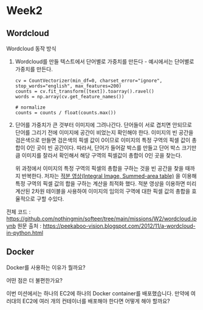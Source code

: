 # Week2

## Wordcloud

Wordcloud 동작 방식

1. Wordcloud를 만들 텍스트에서 단어별로 가중치를 만든다 - 예시에서는 단어별로 가중치를 만든다.
    ```
    cv = CountVectorizer(min_df=0, charset_error="ignore", stop_words="english", max_features=200)
    counts = cv.fit_transform([text]).toarray().ravel()                                                  
    words = np.array(cv.get_feature_names())
   
    # normalize
    counts = counts / float(counts.max())
   ```
2. 단어를 가중치가 큰 것부터 이미지에 그려나간다.
   단어들이 서로 겹치면 안되므로 단어를 그리기 전에 이미지에 공간이 비었는지 확인해야 한다.
   이미지의 빈 공간을 검은색으로 만들면 검은색의 픽셀 값이 0이므로 이미지의 특정 구역의 픽셀 값이 총합이 0인 곳이 빈 공간이다.
   따라서, 단어가 들어갈 박스를 만들고 단어 박스 크기만큼 이미지를 잘라서 확인해서 해당 구역의 픽셀값이 총합이 0인 곳을 찾는다.

   위 과정에서 이미지의 특정 구역의 픽셀의 총합을 구하는 것을 빈 공간을 찾을 때까지 반복한다.
   저자는 [적분 영상(Integral Image, Summed-area table)](https://en.wikipedia.org/wiki/Summed-area_table)
   을 이용해 특정 구역의 픽셀 값의 합을 구하는 계산을 최적화 했다.
   적분 영상을 이용하면 미리 계산된 2차원 테이블을 사용하여 이미지의 임의의 구역에 대한 픽셀 값의 총합을 효율적으로 구할 수있다.

전체 코드 : https://github.com/nothingmin/softeer/tree/main/missions/W2/wordcloud.ipynb
원문 출처 : https://peekaboo-vision.blogspot.com/2012/11/a-wordcloud-in-python.html

## Docker

Docker를 사용하는 이유가 뭘까요?

어떤 점은 더 불편한가요?

이번 미션에서는 하나의 EC2에 하나의 Docker container를 배포했습니다. 만약에 여러대의 EC2에 여러 개의 컨테이너를 배포해야 한다면 어떻게 해야 할까요?